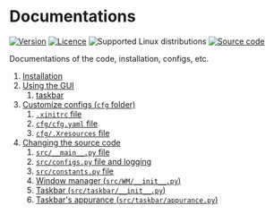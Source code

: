# Documentations

[![Version](https://img.shields.io/badge/version-V1.0.0-blue)](https://github.com/shafai-pouya/CLI-GUI/blob/main/docs/V1.0.0/README.md)
[![Licence](https://img.shields.io/github/license/shafai-pouya/CLI-GUI)](https://github.com/shafai-pouya/CLI-GUI/blob/main/LICENCE)
![Supported Linux distributions](https://img.shields.io/badge/Supported_Linux_distributions-Kali-blue)
[![Source code](https://img.shields.io/badge/source_code-8A2BE2)](https://github.com/shafai-pouya/CLI-GUI/tree/main/src)

Documentations of the code, installation, configs, etc.

1. [Installation](https://github.com/shafai-pouya/CLI-GUI/blob/main/docs/installation.md)
2. [Using the GUI](https://github.com/shafai-pouya/CLI-GUI/blob/main/docs/using-the-code.md)
	1. [taskbar](https://github.com/shafai-pouya/CLI-GUI/blob/main/using-taskbar.md)
3. [Customize configs (`cfg` folder)](https://github.com/shafai-pouya/CLI-GUI/blob/main/docs/cfg.md)
	1. [`.xinitrc` file](https://github.com/shafai-pouya/CLI-GUI/blob/main/docs/.xinitrc.md)
    2. [`cfg/cfg.yaml` file](https://github.com/shafai-pouya/CLI-GUI/blob/main/docs/cfg-cfg.yaml.md)
	3. [`cfg/.Xresources` file](https://github.com/shafai-pouya/CLI-GUI/blob/main/docs/cfg-.Xresources.md)
4. [Changing the source code](https://github.com/shafai-pouya/CLI-GUI/blob/main/docs/changing-the-source-code.md)
    1. [`src/__main__.py` file](https://github.com/shafai-pouya/CLI-GUI/blob/main/docs/src-__main__.py.md)
	2. [`src/configs.py` file and logging](https://github.com/shafai-pouya/CLI-GUI/blob/main/docs/src-configs.py.md)
	3. [`src/constants.py` file](https://github.com/shafai-pouya/CLI-GUI/blob/main/docs/src-constants.py.md)
	4. [Window manager (`src/WM/__init__.py`)](https://github.com/shafai-pouya/CLI-GUI/blob/main/docs/src-WM-__init__.py.md)
	5. [Taskbar (`src/taskbar/__init__.py`)](https://github.com/shafai-pouya/CLI-GUI/blob/main/docs/src-taskbar-__init__.py.md)
	6. [Taskbar's appurance (`src/taskbar/appurance.py`)](https://github.com/shafai-pouya/CLI-GUI/blob/main/docs/src-taskbar-appurance.py.md)